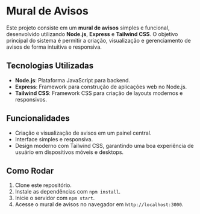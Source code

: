 <h1>Mural de Avisos</h1>

<p>Este projeto consiste em um <strong>mural de avisos</strong> simples e funcional, desenvolvido utilizando <strong>Node.js</strong>, <strong>Express</strong> e <strong>Tailwind CSS</strong>. O objetivo principal do sistema é permitir a criação, visualização e gerenciamento de avisos de forma intuitiva e responsiva.</p>

<h2>Tecnologias Utilizadas</h2>
<ul>
  <li><strong>Node.js</strong>: Plataforma JavaScript para backend.</li>
  <li><strong>Express</strong>: Framework para construção de aplicações web no Node.js.</li>
  <li><strong>Tailwind CSS</strong>: Framework CSS para criação de layouts modernos e responsivos.</li>
</ul>

<h2>Funcionalidades</h2>
<ul>
  <li>Criação e visualização de avisos em um painel central.</li>
  <li>Interface simples e responsiva.</li>
  <li>Design moderno com Tailwind CSS, garantindo uma boa experiência de usuário em dispositivos móveis e desktops.</li>
</ul>

<h2>Como Rodar</h2>
<ol>
  <li>Clone este repositório.</li>
  <li>Instale as dependências com <code>npm install</code>.</li>
  <li>Inicie o servidor com <code>npm start</code>.</li>
  <li>Acesse o mural de avisos no navegador em <code>http://localhost:3000</code>.</li>
</ol>
